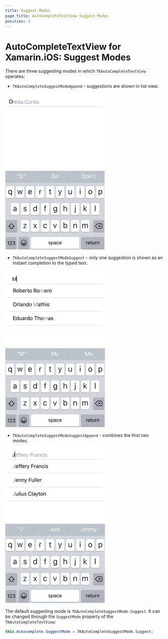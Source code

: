 ```yaml
---
title: Suggest Modes
page_title: AutoCompleteTextView Suggest Modes
position: 3
---
```


# AutoCompleteTextView for Xamarin.iOS: Suggest Modes

There are three suggesting modes in which <code>TKAutoCompleteTextView</code> operates: 

- <code>TKAutoCompleteSuggestModeAppend</code> - suggestions are shown in list view.

<img src="../images/autocomplete-suggestmodes002.png"/>

- <code>TKAutoCompleteSuggestModeSuggest</code> - only one suggestion is shown as an instant completion to the typed text.

<img src="../images/autocomplete-suggestmodes003.png"/>

- <code>TKAutoCompleteSuggestModeSuggestAppend</code> - combines the first two modes.

<img src="../images/autocomplete-suggestmodes001.png"/>

The default suggesting mode is <code>TKAutoCompleteSuggestMode.Suggest</code>. It can be changed through the <code>SuggestMode</code> property of the <code>TKAutoCompleteTextView</code>:

```C#
this.Autocomplete.SuggestMode = TKAutoCompleteSuggestMode.Suggest;
```

